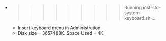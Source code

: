* >>>>>>>>> Running inst-std-system-keyboard.sh ...
  * Insert keyboard menu in Administration.
  * Disk size = 3657488K. Space Used = 4K.
